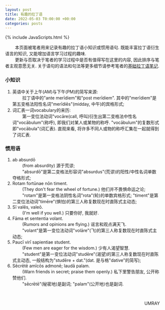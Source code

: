 ```yaml
---
layout: post
title: 有趣的拉丁语
date: 2022-05-03 T0:00:00 +00:00
categories: posts
---
```


{% include JavaScripts.html %}

&emsp;&emsp; 本页面被笔者用来记录有趣的拉丁语小知识或惯用语句. 既能丰富拉丁语衍生语言的知识, 又能增加语言学习过程的趣味.  
&emsp;&emsp; 更新与否取决于笔者的学习过程中是否有值得写在这里的内容, 因此排序与笔者主观意愿无关. 关于语句的语法和句法等更多细节请参考笔者的[基础拉丁语笔记](/posts/2022/01/29/BLatin.html).  

### 小知识 ###  
1. 英语中关于上午(AM)与下午(PM)的简写来源:  
&emsp;&emsp; 拉丁语中的"ante merīdiem"和"post merīdiem". 其中的"merīdiem"是第五变格法阳性名词"merīdiēs"(midday, 中午)的宾格形式;  
2. 词汇表一词vocabulary的来历:  
&emsp;&emsp; 第一变位法动词"vocāre(call, 呼叫)衍生出第二变格法中性名词"vocābulum"(称呼), 即我们对某人或某物的称呼. "vocābulum"的复数形式即"vocābula"(词汇表). 直观来看, 将许多不同人或物的称呼汇集在一起就得到了词汇表.  

### 惯用语 ###  
1. ab absurdō  
&emsp;&emsp; (from absurdity) 源于荒谬;  
&emsp;&emsp; "absurdō"是第二变格法形容词"absurdus"(荒谬)的阳性/中性名词单数夺格形式;  
2. Rotam fortūnae nōn timent.  
&emsp;&emsp; (They don't fear the wheel of fortune.) 他们并不畏惧命运之论;  
&emsp;&emsp; "rotam"是第一变格法阴性名词"rota"(轮)的单数宾格形式; "timent"是第二变位法动词"timēre"(惧怕)的第三人称复数现在时直陈式主动态;  
3. Sī valēs, valeō.  
&emsp;&emsp; (I'm well if you well.) 只要你好, 我就好.  
4. Fāma et sententia volant.  
&emsp;&emsp; (Rumors and opinions are flying.) 谣言和观点满天飞.  
&emsp;&emsp; "volant"是第一变位法动词"volāre"(飞)的第三人称复数现在时直陈式主动态;  
5. Paucī virī sapientiae student.  
&emsp;&emsp; (Few men are eager for the wisdom.) 少有人渴望智慧.  
&emsp;&emsp; "student"是第一变位法动词"studēre"(渴望)的第三人称复数现在时直陈式主动态, 一般结构为"studēre + dat."(dat. 是与格"dative"的简写);  
5. Sēcrētē amīcōs admonē; laudā palam.  
&emsp;&emsp; (Warn friends in secret; praise them openly.) 私下里警告朋友, 公开称赞他们.  
&emsp;&emsp; "sēcrētē"(秘密地)是副词; "palam"(公开地)也是副词.  

&emsp;&emsp;  
<p align="right">UMRAY</p>
